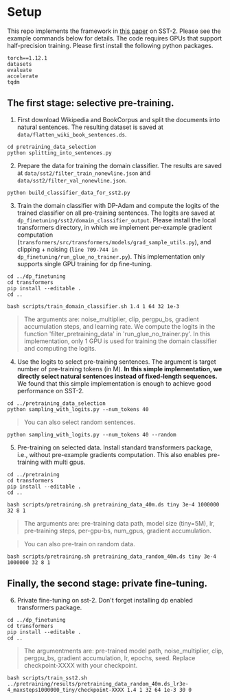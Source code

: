 # Setup

This repo implements the framework in [this paper](https://arxiv.org/abs/2305.13865) on SST-2. Please see the example commands below for details.
The code requires GPUs that support half-precision training. Please first install the following python packages.
```
torch==1.12.1
datasets
evaluate
accelerate
tqdm
```


## The first stage: selective pre-training.

1. First download Wikipedia and BookCorpus and split the documents into natural sentences. The resulting dataset is saved at `data/flatten_wiki_book_sentences.ds`.

```
cd pretraining_data_selection
python splitting_into_sentences.py
```

2. Prepare the data for training the domain classifier. The results are saved at `data/sst2/filter_train_nonewline.json` and `data/sst2/filter_val_nonewline.json`.

```
python build_classifier_data_for_sst2.py
```

3. Train the domain classifier with DP-Adam and compute the logits of the trained classifier on all pre-training sentences. The logits are saved at `dp_finetuning/sst2/domain_classifier_output`. Please install the local transformers directory, in which we implement per-example gradient computation (`transformers/src/transformers/models/grad_sample_utils.py`), and clipping + noising (`line 709-744 in dp_finetuning/run_glue_no_trainer.py`). This implementation only supports single GPU training for dp fine-tuning.

```
cd ../dp_finetuning
cd transformers
pip install --editable .
cd ..
```


```
bash scripts/train_domain_classifier.sh 1.4 1 64 32 1e-3
```

> The arguments are: noise_multiplier, clip, pergpu_bs, gradient accumulation steps, and learning rate. We compute the logits in the function 'filter_pretraining_data' in 'run_glue_no_trainer.py'. In this implementation, only 1 GPU is used for training the domain classifier and computing the logits.


4. Use the logits to select pre-training sentences. The argument is target number of pre-training tokens (in M). **In this simple implementation, we directly select natural sentences instead of fixed-length sequences.** We found that this simple implementation is enough to achieve good performance on SST-2. 

```
cd ../pretraining_data_selection
python sampling_with_logits.py --num_tokens 40
```

> You can also select random sentences.

```
python sampling_with_logits.py --num_tokens 40 --random
```

5. Pre-training on selected data. Install standard transformers package, i.e., without pre-example gradients computation. This also enables pre-training with multi gpus.

```
cd ../pretraining
cd transformers
pip install --editable .
cd ..
```



```
bash scripts/pretraining.sh pretraining_data_40m.ds tiny 3e-4 1000000 32 8 1
```

> The arguments are: pre-training data path, model size (tiny=5M), lr, pre-training steps, per-gpu-bs, num_gpus, gradient accumulation.

> You can also pre-train on random data.

```
bash scripts/pretraining.sh pretraining_data_random_40m.ds tiny 3e-4 1000000 32 8 1
```

## Finally, the second stage: private fine-tuning.

6. Private fine-tuning on sst-2. Don't forget installing dp enabled transformers package.

```
cd ../dp_finetuning
cd transformers
pip install --editable .
cd ..
```

> The argumentments are: pre-trained model path, noise_multiplier, clip, pergpu_bs, gradient accumulation, lr, epochs, seed. Replace checkpoint-XXXX with your checkpoint.

```
bash scripts/train_sst2.sh ../pretraining/results/pretraining_data_random_40m.ds_lr3e-4_maxsteps1000000_tiny/checkpoint-XXXX 1.4 1 32 64 1e-3 30 0
```


